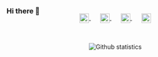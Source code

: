 ### Hi there 👋

<p align="center" style="margin: -20px 0 30px">
   <a href="https://twitter.com/lutki95" target="_blank" style='margin-right:10px'>
    <img align="center" src="https://cdn.jsdelivr.net/npm/simple-icons@8.1.0/icons/twitter.svg" alt="twitter" height="22px" width="22px" />
  </a>
  &nbsp;&nbsp;
  <a href="https://berlin.social/@lutki95" target="_blank" style='margin-right:10px'>
    <img align="center" src="https://cdn.jsdelivr.net/npm/simple-icons@8.1.0/icons/mastodon.svg" alt="mastodon" height="22px" width="22px" />
  </a>
  &nbsp;&nbsp;
  <a href="https://www.linkedin.com/in/niklas-kiefer-9249341a2/" target="_blank" style='margin-right:10px'>
    <img align="center" src="https://cdn.jsdelivr.net/npm/simple-icons@8.1.0/icons/linkedin.svg" alt="linkedin" height="22px" width="22px" />
  </a>
  &nbsp;&nbsp;
  <a href="https://www.niklaskiefer.de/" target="_blank">
    <img align="center" src="https://cdn.jsdelivr.net/npm/simple-icons@8.1.0/icons/github.svg" alt="website" height="22px" width="22px" />
  </a>
</p>
<br />

<div align="center">
  <img width="" src="https://github-readme-stats.vercel.app/api?username=pinussilvestrus&show=reviews&hide=contribs,issues" alt="Github statistics" />
</div>
